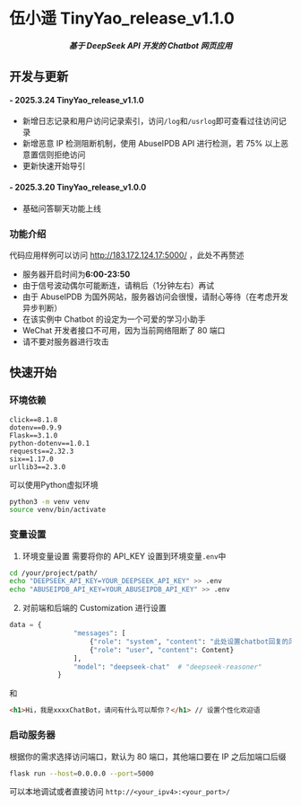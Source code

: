 <!--
SPDX-FileCopyrightText: HuYan, Dept. of Automation , Tsinghua University
SPDX-License-Identifier: MIT
-->

# 伍小遥 TinyYao_release_v1.1.0 
<h5 align = "center">基于 DeepSeek API 开发的 Chatbot 网页应用</h5>

## 开发与更新
#### - 2025.3.24 TinyYao_release_v1.1.0 
- 新增日志记录和用户访问记录索引，访问`/log`和`/usrlog`即可查看过往访问记录
- 新增恶意 IP 检测阻断机制，使用 AbuseIPDB API 进行检测，若 75% 以上恶意置信则拒绝访问
- 更新快速开始导引
#### - 2025.3.20 TinyYao_release_v1.0.0 
- 基础问答聊天功能上线
### 功能介绍
代码应用样例可以访问 http://183.172.124.17:5000/ ，此处不再赘述
- 服务器开启时间为**6:00-23:50**
- 由于信号波动偶尔可能断连，请稍后（1分钟左右）再试
- 由于 AbuseIPDB 为国外网站，服务器访问会很慢，请耐心等待（在考虑开发异步判断）
- 在该实例中 Chatbot 的设定为一个可爱的学习小助手
- WeChat 开发者接口不可用，因为当前网络阻断了 80 端口
- 请不要对服务器进行攻击

## 快速开始
### 环境依赖
```
click==8.1.8
dotenv==0.9.9
Flask==3.1.0
python-dotenv==1.0.1
requests==2.32.3
six==1.17.0
urllib3==2.3.0
```
可以使用Python虚拟环境
```bash
python3 -m venv venv
source venv/bin/activate
```
### 变量设置
1. 环境变量设置
需要将你的 API_KEY 设置到环境变量`.env`中
```bash
cd /your/project/path/
echo "DEEPSEEK_API_KEY=YOUR_DEEPSEEK_API_KEY" >> .env
echo "ABUSEIPDB_API_KEY=YOUR_ABUSEIPDB_API_KEY" >> .env
```
2. 对前端和后端的 Customization 进行设置
```Python
data = {
                "messages": [
                    {"role": "system", "content": "此处设置chatbot回复的风格"},
                    {"role": "user", "content": Content}
                ],
                "model": "deepseek-chat"  # "deepseek-reasoner" 
            }
```
和
```Html
<h1>Hi，我是xxxxChatBot，请问有什么可以帮你？</h1> // 设置个性化欢迎语
```
### 启动服务器
根据你的需求选择访问端口，默认为 80 端口，其他端口要在 IP 之后加端口后缀
```bash
flask run --host=0.0.0.0 --port=5000
```
可以本地调试或者直接访问 `http://<your_ipv4>:<your_port>/`
